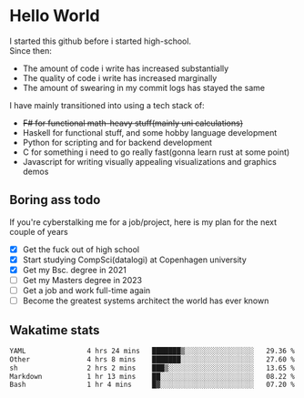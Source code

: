 # Hello World

I started this github before i started high-school.  
Since then:
- The amount of code i write has increased substantially
- The quality of code i write has increased marginally
- The amount of swearing in my commit logs has stayed the same

I have mainly transitioned into using a tech stack of:
- ~~F# for functional math-heavy stuff(mainly uni calculations)~~
- Haskell for functional stuff, and some hobby language development
- Python for scripting and for backend development
- C for something i need to go really fast(gonna learn rust at some point)
- Javascript for writing visually appealing visualizations and graphics demos

## Boring ass todo
If you're cyberstalking me for a job/project, here is my plan for the next couple of years
- [x] Get the fuck out of high school
- [x] Start studying CompSci(datalogi) at Copenhagen university
- [x] Get my Bsc. degree in 2021
- [ ] Get my Masters degree in 2023
- [ ] Get a job and work full-time again
- [ ] Become the greatest systems architect the world has ever known

## Wakatime stats
<!--START_SECTION:waka-->

```txt
YAML               4 hrs 24 mins   ███████▒░░░░░░░░░░░░░░░░░   29.36 %
Other              4 hrs 8 mins    ███████░░░░░░░░░░░░░░░░░░   27.60 %
sh                 2 hrs 2 mins    ███▒░░░░░░░░░░░░░░░░░░░░░   13.65 %
Markdown           1 hr 13 mins    ██░░░░░░░░░░░░░░░░░░░░░░░   08.22 %
Bash               1 hr 4 mins     █▓░░░░░░░░░░░░░░░░░░░░░░░   07.20 %
```

<!--END_SECTION:waka-->
